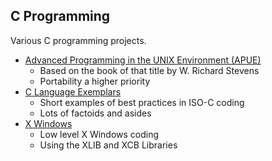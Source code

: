 ## C Programming
Various C programming projects.
* [Advanced Programming in the UNIX Environment (APUE)](APUE/)
  - Based on the book of that title by W. Richard Stevens
  - Portability a higher priority
* [C Language Exemplars](CExemplars/)
  - Short examples of best practices in ISO-C coding
  - Lots of factoids and asides
* [X Windows](XWindows/)
  - Low level X Windows coding
  - Using the XLIB and XCB Libraries
